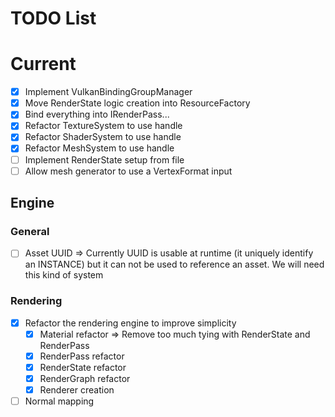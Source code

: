 # TODO List

# Current

- [x] Implement VulkanBindingGroupManager
- [x] Move RenderState logic creation into ResourceFactory
- [x] Bind everything into IRenderPass...
- [x] Refactor TextureSystem to use handle
- [x] Refactor ShaderSystem to use handle
- [x] Refactor MeshSystem to use handle
- [ ] Implement RenderState setup from file
- [ ] Allow mesh generator to use a VertexFormat input

## Engine

### General

- [ ] Asset UUID => Currently UUID is usable at runtime (it uniquely identify an INSTANCE)
  but it can not be used to reference an asset. We will need this kind of system

### Rendering

- [x] Refactor the rendering engine to improve simplicity
    - [x] Material refactor => Remove too much tying with RenderState and RenderPass
    - [x] RenderPass refactor
    - [x] RenderState refactor
    - [x] RenderGraph refactor
    - [x] Renderer creation
- [ ] Normal mapping
